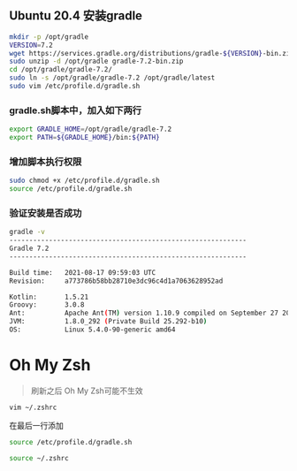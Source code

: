 ## Ubuntu 20.4 安装gradle

```sh
mkdir -p /opt/gradle
VERSION=7.2
wget https://services.gradle.org/distributions/gradle-${VERSION}-bin.zip
sudo unzip -d /opt/gradle gradle-7.2-bin.zip 
cd /opt/gradle/gradle-7.2/
sudo ln -s /opt/gradle/gradle-7.2 /opt/gradle/latest
sudo vim /etc/profile.d/gradle.sh
```
###  gradle.sh脚本中，加入如下两行
```sh
export GRADLE_HOME=/opt/gradle/gradle-7.2
export PATH=${GRADLE_HOME}/bin:${PATH}
```
###  增加脚本执行权限
```sh
sudo chmod +x /etc/profile.d/gradle.sh
source /etc/profile.d/gradle.sh
```
###  验证安装是否成功
```sh
gradle -v                                                                                      
------------------------------------------------------------
Gradle 7.2
------------------------------------------------------------

Build time:   2021-08-17 09:59:03 UTC
Revision:     a773786b58bb28710e3dc96c4d1a7063628952ad

Kotlin:       1.5.21
Groovy:       3.0.8
Ant:          Apache Ant(TM) version 1.10.9 compiled on September 27 2020
JVM:          1.8.0_292 (Private Build 25.292-b10)
OS:           Linux 5.4.0-90-generic amd64
```



# Oh My Zsh

>刷新之后 Oh My Zsh可能不生效

```sh
vim ~/.zshrc
```

在最后一行添加

```sh
source /etc/profile.d/gradle.sh
```

```sh
source ~/.zshrc
```

